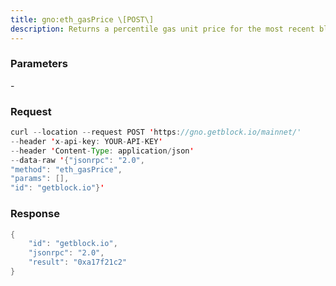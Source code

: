 ```yaml
---
title: gno:eth_gasPrice \[POST\]
description: Returns a percentile gas unit price for the most recent blocks, in Wei.By default, the last 100 blocks are examined and the 50th percentile gasunit price (that is, the median value) is returned.If there are no blocks, the value for --min-gas-price is returned. Thevalue returned is restricted to values between --min-gas-price and--api-gas-price-max. By default, 1000 Wei and 500GWei.Use the --api-gas-price-blocks, --api-gas-price-percentile , and--api-gas-price-max command line options to configure the eth_gasPricedefault values.
---
```


### Parameters


\-

### Request

``` java
curl --location --request POST 'https://gno.getblock.io/mainnet/' 
--header 'x-api-key: YOUR-API-KEY' 
--header 'Content-Type: application/json' 
--data-raw '{"jsonrpc": "2.0",
"method": "eth_gasPrice",
"params": [],
"id": "getblock.io"}'
```

###  Response

``` java
{
    "id": "getblock.io",
    "jsonrpc": "2.0",
    "result": "0xa17f21c2"
}
```

